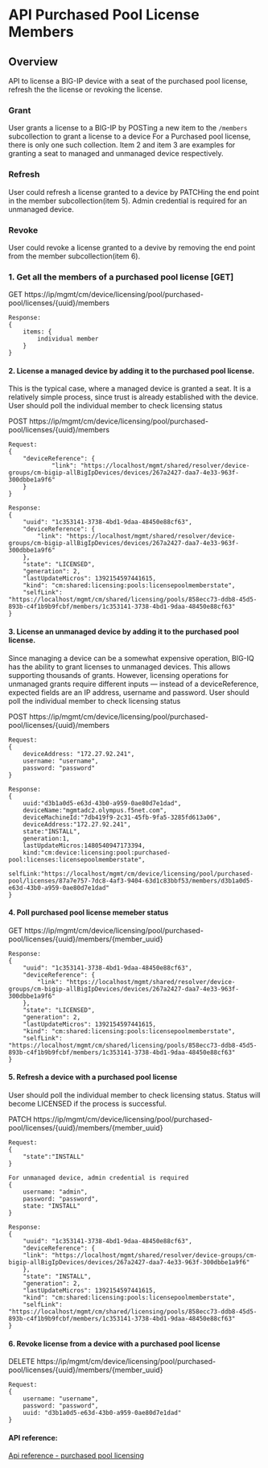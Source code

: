 # API Purchased Pool License Members

## Overview

API to license a BIG-IP device with a seat of the purchased pool license, refresh the the license or revoking the license.

### Grant
User grants a license to a BIG-IP  by POSTing a new item to the `/members` subcollection to grant a license to a device
For a Purchased pool license, there is only one such collection.  Item 2 and item 3 are examples for granting a seat to
managed and unmanaged device respectively.

### Refresh
User could refresh a license granted to a device by PATCHing the end point in the member subcollection(item 5).  Admin credential
is required for an unmanaged device.

### Revoke
User could revoke a license granted to a devive by removing the end point from the member subcollection(item 6).

### 1. Get all the members of a purchased pool license [GET]

GET https://ip/mgmt/cm/device/licensing/pool/purchased-pool/licenses/{uuid}/members
```
Response:
{
    items: {
        individual member
    }
}
```

#### 2. License a managed device by adding it to the purchased pool license.
This is the typical case, where a managed device is granted a seat. It is a relatively simple process, since trust is already established with the device.
User should poll the individual member to check licensing status

POST https://ip/mgmt/cm/device/licensing/pool/purchased-pool/licenses/{uuid}/members
```
Request:
{
    "deviceReference": {
            "link": "https://localhost/mgmt/shared/resolver/device-groups/cm-bigip-allBigIpDevices/devices/267a2427-daa7-4e33-963f-300dbbe1a9f6"
    }
}

Response:
{
    "uuid": "1c353141-3738-4bd1-9daa-48450e88cf63",
    "deviceReference": {
        "link": "https://localhost/mgmt/shared/resolver/device-groups/cm-bigip-allBigIpDevices/devices/267a2427-daa7-4e33-963f-300dbbe1a9f6"
    },
    "state": "LICENSED",
    "generation": 2,
    "lastUpdateMicros": 1392154597441615,
    "kind": "cm:shared:licensing:pools:licensepoolmemberstate",
    "selfLink": "https://localhost/mgmt/cm/shared/licensing/pools/858ecc73-ddb8-45d5-893b-c4f1b9b9fcbf/members/1c353141-3738-4bd1-9daa-48450e88cf63"
}
```

#### 3. License an unmanaged device by adding it to the purchased pool license.
Since managing a device can be a somewhat expensive operation, BIG-IQ has the ability to grant licenses to unmanaged devices. This allows supporting thousands of grants.
However, licensing operations for unmanaged grants require different inputs &mdash; instead of a deviceReference, expected fields are an IP address, username and password.  User should poll the individual member to check licensing status

POST https://ip/mgmt/cm/device/licensing/pool/purchased-pool/licenses/{uuid}/members
```
Request:
{
    deviceAddress: "172.27.92.241",
    username: "username",
    password: "password"
}

Response:
{
    uuid:"d3b1a0d5-e63d-43b0-a959-0ae80d7e1dad",
    deviceName:"mgmtadc2.olympus.f5net.com",
    deviceMachineId:"7db419f9-2c31-45fb-9fa5-3285fd613a06",
    deviceAddress:"172.27.92.241",
    state:"INSTALL",
    generation:1,
    lastUpdateMicros:1480540947173394,
    kind:"cm:device:licensing:pool:purchased-pool:licenses:licensepoolmemberstate",
    selfLink:"https://localhost/mgmt/cm/device/licensing/pool/purchased-pool/licenses/87a7e757-7dc8-4af3-9404-63d1c83bbf53/members/d3b1a0d5-e63d-43b0-a959-0ae80d7e1dad"
}
```

#### 4. Poll purchased pool license memeber status

GET https://ip/mgmt/cm/device/licensing/pool/purchased-pool/licenses/{uuid}/members/{member_uuid}
```
Response:
{
    "uuid": "1c353141-3738-4bd1-9daa-48450e88cf63",
    "deviceReference": {
        "link": "https://localhost/mgmt/shared/resolver/device-groups/cm-bigip-allBigIpDevices/devices/267a2427-daa7-4e33-963f-300dbbe1a9f6"
    },
    "state": "LICENSED",
    "generation": 2,
    "lastUpdateMicros": 1392154597441615,
    "kind": "cm:shared:licensing:pools:licensepoolmemberstate",
    "selfLink": "https://localhost/mgmt/cm/shared/licensing/pools/858ecc73-ddb8-45d5-893b-c4f1b9b9fcbf/members/1c353141-3738-4bd1-9daa-48450e88cf63"
}
```

#### 5. Refresh a device with a purchased pool license
User should poll the individual member to check licensing status.  Status will become LICENSED if the process is successful.

PATCH https://ip/mgmt/cm/device/licensing/pool/purchased-pool/licenses/{uuid}/members/{member_uuid}
```
Request:
{
    "state":"INSTALL"
}

For unmanaged device, admin credential is required
{
    username: "admin",
    password: "password",
    state: "INSTALL"
}

Response:
{
    "uuid": "1c353141-3738-4bd1-9daa-48450e88cf63",
    "deviceReference": {
    "link": "https://localhost/mgmt/shared/resolver/device-groups/cm-bigip-allBigIpDevices/devices/267a2427-daa7-4e33-963f-300dbbe1a9f6"
    },
    "state": "INSTALL",
    "generation": 2,
    "lastUpdateMicros": 1392154597441615,
    "kind": "cm:shared:licensing:pools:licensepoolmemberstate",
    "selfLink": "https://localhost/mgmt/cm/shared/licensing/pools/858ecc73-ddb8-45d5-893b-c4f1b9b9fcbf/members/1c353141-3738-4bd1-9daa-48450e88cf63"
}
```

#### 6. Revoke license from a device with a purchased pool license

DELETE https://ip/mgmt/cm/device/licensing/pool/purchased-pool/licenses/{uuid}/members/{member_uuid}
```
Request:
{
    username: "username",
    password: "password",
    uuid: "d3b1a0d5-e63d-43b0-a959-0ae80d7e1dad"
}
```

#### API reference:
[Api reference - purchased pool licensing](../html-reference/license-purchased-pools.html)